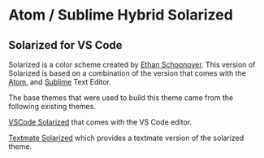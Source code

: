 # Atom / Sublime Hybrid Solarized

## Solarized for VS Code
Solarized is a color scheme created by [Ethan Schoonover](http://ethanschoonover.com/solarized).
This version of Solarized is based on a combination of the version that comes with the [Atom](https://atom.io), and [Sublime](https://sublimetext.com) Text Editor.

The base themes that were used to build this theme came from the following existing themes.

[VSCode Solarized](https://github.com/Microsoft/vscode/tree/master/extensions/theme-solarized-dark) that comes with the VS Code editor.

[Textmate Solarized](https://github.com/deplorableword/textmate-solarized) which provides a textmate version of the solarized theme.
